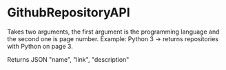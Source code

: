 # GithubRepositoryAPI
 
Takes two arguments, the first argument is the programming language and the second one is page number. Example: Python 3 -> returns repositories with Python on page 3.

Returns JSON "name", "link", "description"
